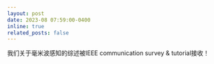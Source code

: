 ```yaml
---
layout: post
date: 2023-08 07:59:00-0400
inline: true
related_posts: false
---
```


我们关于毫米波感知的综述被IEEE communication survey & tutorial接收！
